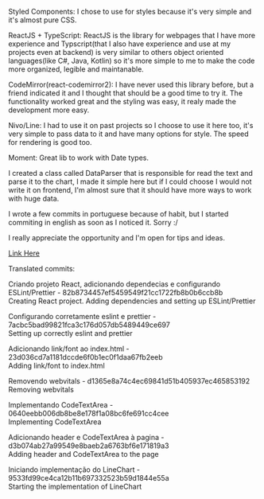 Styled Components: I chose to use for styles because it's very simple and it's almost pure CSS.

ReactJS + TypeScript: ReactJS is the library for webpages that I have more experience and Typscript(that I also have experience and use at my projects even at backend) is very similar to others object oriented languages(like C#, Java, Kotlin) so it's more simple to me to make the code more organized, legible and maintanable.

CodeMirror(react-codemirror2): I have never used this library before, but a friend indicated it and I thought that should be a good time to try it. The functionality worked great and the styling was easy, it realy made the development more easy.

Nivo/Line: I had to use it on past projects so I choose to use it here too, it's very simple to pass data to it and have many options for style. The speed for rendering is good too.

Moment: Great lib to work with Date types.

I created a class called DataParser that is responsible for read the text and parse it to the chart, I made it simple here but if I could choose I would not write it on frontend, I'm almost sure that it should have more ways to work with huge data.

I wrote a few commits in portuguese because of habit, but I started commiting in english as soon as I noticed it. Sorry :/  

I really appreciate the opportunity and I'm open for tips and ideas.

[Link Here](https://gallant-bhabha-0d47f2.netlify.app)

Translated commits:

Criando projeto React, adicionando dependecias e configurando ESLint/Prettier - 82b8734457ef5459549f21cc1722fb8b0b6ccb8b  
Creating React project. Adding dependencies and setting up ESLint/Prettier

Configurando corretamente eslint e prettier - 7acbc5bad99821fca3c176d057db5489449ce697  
Setting up correctly eslint and prettier

Adicionando link/font ao index.html - 23d036cd7a1181dccde6f0b1ec0f1daa67fb2eeb  
Adding link/font to index.html

Removendo webvitals - d1365e8a74c4ec69841d51b405937ec465853192  
Removing webvitals

Implementando CodeTextArea - 0640eebb006db8be8e178f1a08bc6fe691cc4cee  
Implementing CodeTextArea

Adicionando header e CodeTextArea à pagina - d3b074ab27a99549e8baeb2a6763bf6e171819a3  
Adding header and CodeTextArea to the page

Iniciando implementação do LineChart - 9533fd99ce4ca12b11b697332523b59d1844e55a  
Starting the implementation of LineChart

